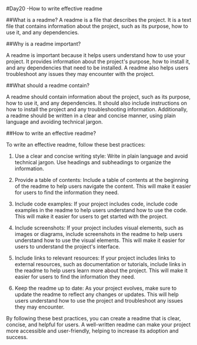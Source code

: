 #Day20
-How to write effective readme

##What is a readme?
A readme is a file that describes the project. It is a text file that contains information about the project, such as its purpose, how to use it, and any dependencies.

##Why is a readme important?

A readme is important because it helps users understand how to use your project. It provides information about the project's purpose, how to install it, and any dependencies that need to be installed. A readme also helps users troubleshoot any issues they may encounter with the project.

##What should a readme contain?

A readme should contain information about the project, such as its purpose, how to use it, and any dependencies. It should also include instructions on how to install the project and any troubleshooting information. Additionally, a readme should be written in a clear and concise manner, using plain language and avoiding technical jargon.

##How to write an effective readme?

To write an effective readme, follow these best practices:

1. Use a clear and concise writing style: Write in plain language and avoid technical jargon. Use headings and subheadings to organize the information.

2. Provide a table of contents: Include a table of contents at the beginning of the readme to help users navigate the content. This will make it easier for users to find the information they need.

3. Include code examples: If your project includes code, include code examples in the readme to help users understand how to use the code. This will make it easier for users to get started with the project.

4. Include screenshots: If your project includes visual elements, such as images or diagrams, include screenshots in the readme to help users understand how to use the visual elements. This will make it easier for users to understand the project's interface.

5. Include links to relevant resources: If your project includes links to external resources, such as documentation or tutorials, include links in the readme to help users learn more about the project. This will make it easier for users to find the information they need.

6. Keep the readme up to date: As your project evolves, make sure to update the readme to reflect any changes or updates. This will help users understand how to use the project and troubleshoot any issues they may encounter.

By following these best practices, you can create a readme that is clear, concise, and helpful for users. A well-written readme can make your project more accessible and user-friendly, helping to increase its adoption and success.
